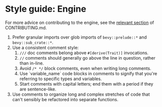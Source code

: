 # Style guide: Engine

For more advice on contributing to the engine, see the [relevant section](../../CONTRIBUTING.md#Contributing-your-own-ideas) of CONTRIBUTING.md.

1. Prefer granular imports over glob imports of `bevy::prelude::*` and `bevy::sub_crate::*`.
2. Use a consistent comment style:
   1. `///` doc comments belong above `#[derive(Trait)]` invocations.
   2. `//` comments should generally go above the line in question, rather than in-line.
   3. Avoid `/* */` block comments, even when writing long comments.
   4. Use \`variable_name\` code blocks in comments to signify that you're referring to specific types and variables.
   5. Start comments with capital letters; end them with a period if they are sentence-like.
3. Use comments to organize long and complex stretches of code that can't sensibly be refactored into separate functions.
